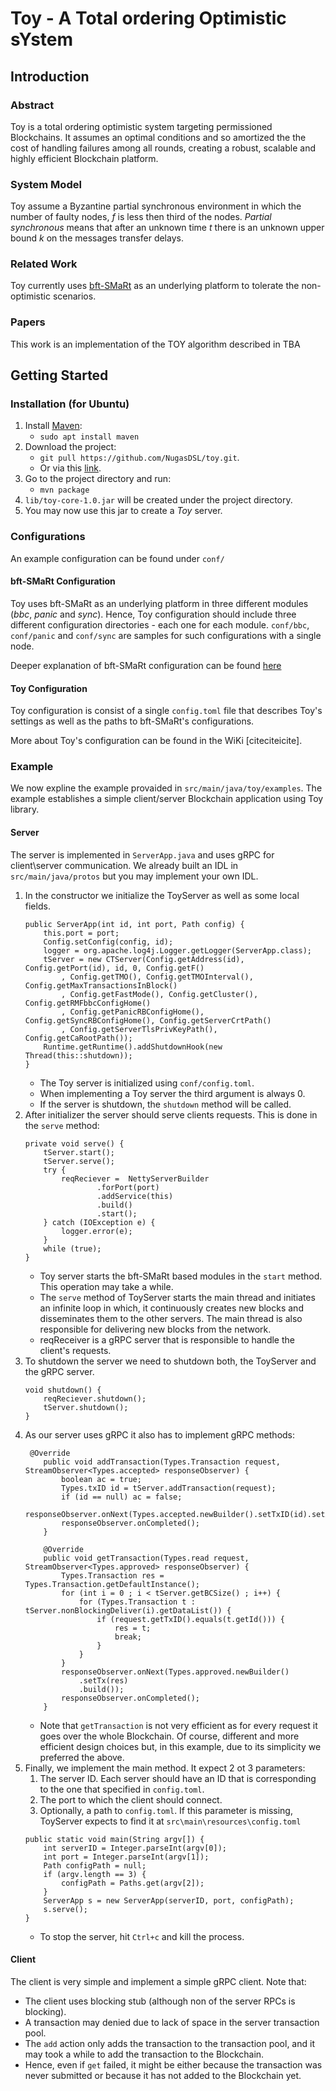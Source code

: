 # Toy - A Total ordering Optimistic sYstem
## Introduction
### Abstract
Toy is a total ordering optimistic system targeting permissioned Blockchains. It assumes an optimal conditions and so amortized the 
the cost of handling failures among all rounds, creating a robust, scalable and highly efficient Blockchain platform.

### System Model
Toy assume a Byzantine partial synchronous environment in which the number of faulty nodes, _f_ is less then third of the nodes.
_Partial synchronous_ means that after an unknown time _t_ there is an unknown upper bound _k_ on the messages transfer delays.

### Related Work
Toy currently uses [bft-SMaRt](https://github.com/bft-smart/library) as an underlying platform to tolerate the non-optimistic scenarios.  
### Papers
This work is an implementation of the TOY algorithm described in TBA

## Getting Started
### Installation (for Ubuntu)
1. Install [Maven](https://maven.apache.org/):
    * `sudo apt install maven` 
1. Download the project:
    * `git pull https://github.com/NugasDSL/toy.git`.
    * Or via this [link](https://github.com/NugasDSL/toy/archive/master.zip).
1. Go to the project directory and run:
    * `mvn package`
1. `lib/toy-core-1.0.jar` will be created under the project directory.
1. You may now use this jar to create a _Toy_ server.

### Configurations
An example configuration can be found under `conf/`
#### bft-SMaRt Configuration
Toy uses bft-SMaRt as an underlying platform in three different modules (_bbc_, _panic_ and _sync_). Hence, Toy configuration should include
three different configuration directories - each one for each module. `conf/bbc`, `conf/panic` and `conf/sync` are samples for
such configurations with a single node.

Deeper explanation of bft-SMaRt configuration can be found [here](https://github.com/bft-smart/library/wiki/BFT-SMaRt-Configuration)
#### Toy Configuration
Toy configuration is consist of a single `config.toml` file that describes Toy's settings as well as the paths to bft-SMaRt's configurations.

More about Toy's configuration can be found in the WiKi [citeciteicite].

### Example
We now expline the example provaided in `src/main/java/toy/examples`. The example establishes a simple client/server Blockchain application 
using Toy library.
#### Server
The server is implemented in `ServerApp.java` and uses gRPC for client\server communication. We already built an IDL in 
`src/main/java/protos` but you may implement your own IDL. 
1. In the constructor we initialize the ToyServer as well as some local fields.
    ```
    public ServerApp(int id, int port, Path config) {
        this.port = port;
        Config.setConfig(config, id);
        logger = org.apache.log4j.Logger.getLogger(ServerApp.class);
        tServer = new CTServer(Config.getAddress(id), Config.getPort(id), id, 0, Config.getF()
            , Config.getTMO(), Config.getTMOInterval(), Config.getMaxTransactionsInBlock()
            , Config.getFastMode(), Config.getCluster(), Config.getRMFbbcConfigHome()
            , Config.getPanicRBConfigHome(), Config.getSyncRBConfigHome(), Config.getServerCrtPath()
            , Config.getServerTlsPrivKeyPath(), Config.getCaRootPath());
        Runtime.getRuntime().addShutdownHook(new Thread(this::shutdown));
    }
    ```   
    * The Toy server is initialized using `conf/config.toml`.
    * When implementing a Toy server the third argument is always 0.
    * If the server is shutdown, the `shutdown` method will be called.
1. After initializer the server should serve clients requests. This is done in the `serve` method:
    ```
    private void serve() {
        tServer.start();
        tServer.serve();
        try {
            reqReciever =  NettyServerBuilder
                    .forPort(port)
                    .addService(this)
                    .build()
                    .start();
        } catch (IOException e) {
            logger.error(e);
        }
        while (true);
    }
    ```
    * Toy server starts the bft-SMaRt based modules in the `start` method. This operation may take a while.
    * The `serve` method of ToyServer starts the main thread and initiates an infinite loop in which, 
        it continuously creates new blocks and disseminates them to the other servers. The main thread is also responsible 
        for delivering new blocks from the network. 
    * reqReceiver is a gRPC server that is responsible to handle the client's requests.
1. To shutdown the server we need to shutdown both, the ToyServer and the gRPC server.
    ```
    void shutdown() {
        reqReciever.shutdown();
        tServer.shutdown();
    }
    ```
1. As our server uses gRPC it also has to implement gRPC methods:
    ```
     @Override
        public void addTransaction(Types.Transaction request, StreamObserver<Types.accepted> responseObserver) {
            boolean ac = true;
            Types.txID id = tServer.addTransaction(request);
            if (id == null) ac = false;
            responseObserver.onNext(Types.accepted.newBuilder().setTxID(id).setAccepted(ac).build());
            responseObserver.onCompleted();
        }
    
        @Override
        public void getTransaction(Types.read request, StreamObserver<Types.approved> responseObserver) {
            Types.Transaction res = Types.Transaction.getDefaultInstance();
            for (int i = 0 ; i < tServer.getBCSize() ; i++) {
                for (Types.Transaction t : tServer.nonBlockingDeliver(i).getDataList()) {
                    if (request.getTxID().equals(t.getId())) {
                        res = t;
                        break;
                    }
                }
            }
            responseObserver.onNext(Types.approved.newBuilder()
                .setTx(res)
                .build());
            responseObserver.onCompleted();
        }
    ```
    * Note that `getTransaction` is not very efficient as for every request it goes over the whole Blockchain.
        Of course, different and more efficient design choices but, in this example,
        due to its simplicity we preferred the above.
1. Finally, we implement the main method. It expect 2 ot 3 parameters: 
    1. The server ID. Each server should have an ID that is corresponding to the one that specified in `config.toml`.
    1. The port to which the client should connect.
    1. Optionally, a path to `config.toml`. If this parameter is missing, ToyServer expects to find it at 
        `src\main\resources\config.toml`
    ```
    public static void main(String argv[]) {
        int serverID = Integer.parseInt(argv[0]);
        int port = Integer.parseInt(argv[1]);
        Path configPath = null;
        if (argv.length == 3) {
            configPath = Paths.get(argv[2]);
        }
        ServerApp s = new ServerApp(serverID, port, configPath);
        s.serve();
    }
    ```  
    * To stop the server, hit `Ctrl+c` and kill the process.
#### Client
The client is very simple and implement a simple gRPC client. Note that:
* The client uses blocking stub (although non of the server RPCs is blocking).
* A transaction may denied due to lack of space in the server transaction pool.
* The `add` action only adds the transaction to the transaction pool, and it may took a while 
    to add the transaction to the Blockchain.
* Hence, even if `get` failed, it might be either because the transaction was never submitted or because it has not 
added to the Blockchain yet.